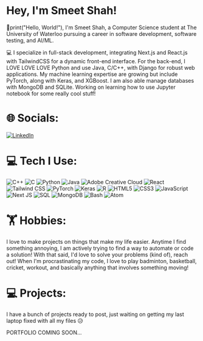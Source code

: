 # Hey, I'm Smeet Shah!

👋print("Hello, World!"), I'm Smeet Shah, a Computer Science student at The University of Waterloo pursuing a career in software development, software testing, and AI/ML.

💻 I specialize in full-stack development, integrating Next.js and React.js with TailwindCSS for a dynamic front-end interface. For the back-end, I LOVE LOVE LOVE Python and use Java, C/C++, with Django for robust web applications. My machine learning expertise are growing but include PyTorch, along with Keras, and XGBoost. I am also able manage databases with MongoDB and SQLite. Working on learning how to use Jupyter notebook for some really cool stuff!

# 🌐 Socials:
[![LinkedIn](https://img.shields.io/badge/LinkedIn-%230077B5.svg?logo=linkedin&logoColor=white)]([https://linkedin.com/in/sachin-ved-gupta](https://www.linkedin.com/in/s26shah/)) 


# 💻 Tech I Use:
![C++](https://img.shields.io/badge/c++-%2300599C.svg?style=for-the-badge&logo=c%2B%2B&logoColor=white) ![C](https://img.shields.io/badge/c-%2300599C.svg?style=for-the-badge&logo=c&logoColor=white) ![Python](https://img.shields.io/badge/python-3670A0?style=for-the-badge&logo=python&logoColor=ffdd54) ![Java](https://img.shields.io/badge/java-%23ED8B00.svg?style=for-the-badge&logo=openjdk&logoColor=white) ![Adobe Creative Cloud](https://img.shields.io/badge/Adobe%20Creative%20Cloud-DA1F26.svg?style=for-the-badge&logo=Adobe%20Creative%20Cloud&logoColor=white) ![React](https://img.shields.io/badge/react-%2320232a.svg?style=for-the-badge&logo=react&logoColor=%2361DAFB) ![Tailwind CSS](https://img.shields.io/badge/Tailwind_CSS-%2338B2AC.svg?style=for-the-badge&logo=tailwind-css&logoColor=white) ![PyTorch](https://img.shields.io/badge/PyTorch-%23EE4C2C.svg?style=for-the-badge&logo=pytorch&logoColor=white) ![Keras](https://img.shields.io/badge/Keras-%23D00000.svg?style=for-the-badge&logo=Keras&logoColor=white) ![R](https://img.shields.io/badge/r-%23276DC3.svg?style=for-the-badge&logo=r&logoColor=white) ![HTML5](https://img.shields.io/badge/html5-%23E34F26.svg?style=for-the-badge&logo=html5&logoColor=white) ![CSS3](https://img.shields.io/badge/css3-%231572B6.svg?style=for-the-badge&logo=css3&logoColor=white) ![JavaScript](https://img.shields.io/badge/javascript-%23323330.svg?style=for-the-badge&logo=javascript&logoColor=%23F7DF1E) ![Next JS](https://img.shields.io/badge/Next-black?style=for-the-badge&logo=next.js&logoColor=white) ![SQL](https://img.shields.io/badge/MySQL-%2300f.svg?style=for-the-badge&logo=mysql&logoColor=white) ![MongoDB](https://img.shields.io/badge/MongoDB-%234ea94b.svg?style=for-the-badge&logo=mongodb&logoColor=white) ![Bash](https://img.shields.io/badge/bash-%23121011.svg?style=for-the-badge&logo=gnu-bash&logoColor=white)  ![Atom](https://img.shields.io/badge/Atom-%2366595C.svg?style=for-the-badge&logo=atom&logoColor=white)


# 🏋 Hobbies: 
I love to make projects on things that make my life easier. Anytime I find something annoying, I am actively trying to find a way to automate or code a solution! With that said, I'd love to solve your problems (kind of), reach out!
When I'm procrastinating my code, I love to play badminton, basketball, cricket, workout, and basically anything that involves something moving!

# 💻 Projects:
I have a bunch of projects ready to post, just waiting on getting my last laptop fixed with all my files 😥

PORTFOLIO COMING SOON...
